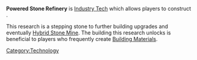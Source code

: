 **Powered Stone Refinery** is [Industry Tech](Industry_Tech.md "wikilink")
which allows players to construct [](Stone_Processor.md).

This research is a stepping stone to further building upgrades and
eventually [Hybrid Stone Mine](Hybrid_Stone_Mine_(Tech).md "wikilink"). The
building this research unlocks is beneficial to players who frequently
create [Building Materials](Building_Materials.md "wikilink").

[Category:Technology](Category:Technology "wikilink")